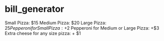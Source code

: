 # bill_generator
Small Pizza: $15
Medium Pizza: $20
Large Pizza: $25
Pepperoni for Small Pizza: +$2
Pepperoni for Medium or Large Pizza: +$3
Extra cheese for any size pizza: + $1
